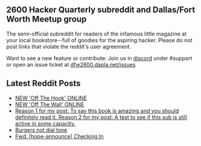 ## 2600 Hacker Quarterly subreddit and Dallas/Fort Worth Meetup group
The semi-official subreddit for readers of the infamous little magazine at your local bookstore--full of goodies for the aspiring hacker. Please do not post links that violate the reddit's user agreement.

Want to see a new feature or contribute: 
Join us in [discord](https://dfw2600.dapla.net/chat) under #support or open an issue ticket at [dfw2600.dapla.net/issues](https://dfw2600.dapla.net/issues)

## Latest Reddit Posts
<!-- BLOG-POST-LIST:START -->
- [NEW 'Off The Hook' ONLINE](https://2600.com/hook/09-08-2023)
- [NEW 'Off The Wall' ONLINE](https://2600.com/wall/08-08-2023)
- [Reason 1 for my post: To say this book is amazing and you should definitely read it. Reason 2 for my post: A test to see if this sub is still active in some capacity.](https://www.reddit.com/r/2600/comments/15lvptp/reason_1_for_my_post_to_say_this_book_is_amazing/)
- [Burgers not dial tone](https://www.reddit.com/r/2600/comments/15k2ky2/burgers_not_dial_tone/)
- [Fwd: [hope-announce] Checking In](https://www.reddit.com/r/2600/comments/15bii83/fwd_hopeannounce_checking_in/)
<!-- BLOG-POST-LIST:END -->
